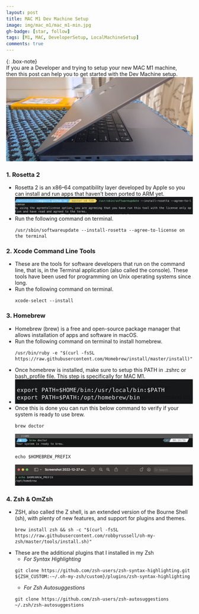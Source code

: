 ```yaml
---
layout: post
title: MAC M1 Dev Machine Setup 
image: img/mac_m1/mac_m1-min.jpg
gh-badge: [star, follow]
tags: [M1, MAC, DeveloperSetup, LocalMachineSetup]
comments: true
---
```


{: .box-note}       
If you are a Developer and trying to setup your new MAC M1 machine,  
then this post can help you to get started with the Dev Machine setup.
![MAC-M1](../img/mac_m1/mac_title_image.jpg)
### 1. Rosetta 2 
* Rosetta 2 is an x86–64 compatibility layer developed by Apple so you can install and run apps that 
haven’t been ported to ARM yet.
![Rosetta2](../img/mac_m1/rosetta.png)
* Run the following command on terminal.
  ```shell
  /usr/sbin/softwareupdate --install-rosetta --agree-to-license on the terminal 
  ```

### 2. Xcode Command Line Tools
* These are the tools for software developers that run on the command line, that is, 
in the Terminal application (also called the console). These tools have been used for 
programming on Unix operating systems since long.
* Run the following command on terminal.
  ```shell
  xcode-select --install 
  ```

### 3. Homebrew
* Homebrew (brew) is a free and open-source package manager that allows installation of apps 
and software in macOS.
* Run the following command on terminal to install homebrew.
  ```shell
  /usr/bin/ruby -e "$(curl -fsSL https://raw.githubusercontent.com/Homebrew/install/master/install)"
  ```
* Once homebrew is installed, make sure to setup this PATH in .zshrc or bash_profile file. 
This step is specifically for MAC M1. 
* ![brew_path](../img/mac_m1/path_brew_zshrc.png)
* Once this is done you can run this below command to verify if your system is ready to use brew.
  ```shell
  brew doctor
  ```
  ![brew_doctor](../img/mac_m1/brew_doctor.png)
  ```shell
  echo $HOMEBREW_PREFIX
  ```
  ![Homebrew_Verify](../img/mac_m1/homebrew_verify.png)

### 4. Zsh & OmZsh
* ZSH, also called the Z shell, is an extended version of the Bourne Shell (sh),
  with plenty of new features, and support for plugins and themes.
  ```shell
  brew install zsh && sh -c "$(curl -fsSL https://raw.githubusercontent.com/robbyrussell/oh-my-zsh/master/tools/install.sh)"
  ```
* These are the additional plugins that I installed in my Zsh
  * *For Syntax Highlighting*
  ```git
  git clone https://github.com/zsh-users/zsh-syntax-highlighting.git ${ZSH_CUSTOM:-~/.oh-my-zsh/custom}/plugins/zsh-syntax-highlighting
  ```  
  * *For Zsh Autosuggestions* 
  ```git
  git clone https://github.com/zsh-users/zsh-autosuggestions ~/.zsh/zsh-autosuggestions
  ```